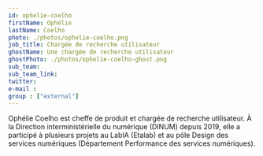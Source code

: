 ```yaml
---
id: ophelie-coelho
firstName: Ophélie
lastName: Coelho
photo: ./photos/ophelie-coelho.png
job_title: Chargée de recherche utilisateur
ghostName: Une chargée de recherche utilisateur
ghostPhoto: ./photos/ophelie-coelho-ghost.png
sub_team:
sub_team_link:
twitter:
e-mail :
group : ["external"]
---
```


Ophélie Coelho est cheffe de produit et chargée de recherche utilisateur. À la Direction interministérielle du numérique (DINUM) depuis 2019, elle a participé à plusieurs projets au LabIA (Etalab) et au pôle Design des services numériques (Département Performance des services numériques). 



